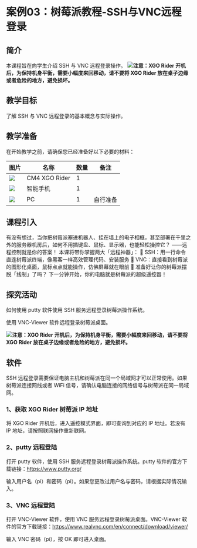 ﻿---
sidebar_position: 3
sidebar_label: 案例03：树莓派教程-SSH与VNC远程登录
---

# 案例03：树莓派教程-SSH与VNC远程登录

## 简介

本课程旨在向学生介绍 SSH 与 VNC 远程登录操作。
![](https://wiki-media-ef.oss-cn-hongkong.aliyuncs.com/docs/microbit/robot/xgo-rider-kit/images/microbit-xgo-rider-kit-read-01.png)**注意：XGO Rider 开机后，为保持机身平衡，需要小幅度来回移动，请不要将 XGO Rider 放在桌子边缘或者危险的地方，避免损坏。**


## 教学目标

了解 SSH 与 VNC 远程登录的基本概念与实际操作。

## 教学准备

在开始教学之前，请确保您已经准备好以下必要的材料：

| 图片 | 名称 | 数量 | 备注 |
|---|---|---|---|
| ![](https://wiki-media-ef.oss-cn-hongkong.aliyuncs.com/docs/microbit/)| CM4 XGO Rider | 1 |   |
| ![](https://wiki-media-ef.oss-cn-hongkong.aliyuncs.com/docs/microbit/) | 智能手机 | 1 |   |
| ![](https://wikimedia-ef.oss-cn-hongkong.al/otb.png) | PC | 1 | 自行准备 |


## 课程引入

有没有想过，当你把树莓派塞进机器人、挂在墙上的电子相框，甚至部署在千里之外的服务器机房后，如何不用插键盘、鼠标、显示器，也能轻松操控它？
——远程控制就是你的答案！
本课将带你掌握两大「远程神器」：
🔹 SSH：用一行命令直连树莓派终端，像黑客一样高效管理代码、安装服务
🔹 VNC：直接看到树莓派的图形化桌面，鼠标点点就能操作，仿佛屏幕就在眼前
📢 准备好让你的树莓派摆脱「线制」了吗？
下一分钟开始，你的电脑就是树莓派的超级遥控器！

## 探究活动

如何使用 putty 软件使用 SSH 服务远程登录树莓派操作系统。

使用 VNC-Viewer 软件远程登录树莓派桌面。

![](https://wiki-media-ef.oss-cn-hongkong.aliyuncs.com/docs/microbit/robot/xgo-rider-kit/images/microbit-xgo-rider-kit-read-01.png)**注意：XGO Rider 开机后，为保持机身平衡，需要小幅度来回移动，请不要将 XGO Rider 放在桌子边缘或者危险的地方，避免损坏。**

## 软件

SSH 远程登录需要保证电脑主机和树莓派在同一个局域网才可以正常使用。如果树莓派连接网线或者 WiFi 信号，请确认电脑连接的网络信号与树莓派在同一局域网。

### 1、获取 XGO Rider 树莓派 IP 地址

将 XGO Rider 开机后，进入遥控模式界面，即可查询到对应的 IP 地址。若没有 IP 地址，请按照联网操作重新联网。

### 2、putty 远程登陆

打开 putty 软件，使用 SSH 服务远程登录树莓派操作系统。putty 软件的官方下载链接：https://www.putty.org/


输入用户名（pi）和密码（pi）。如果您更改过用户名与密码，请根据实际情况输入。

### 3、VNC 远程登陆

打开 VNC-Viewer 软件，使用 VNC 服务远程登录树莓派桌面。VNC-Viewer 软件的官方下载链接：https://www.realvnc.com/en/connect/download/viewer/


输入 VNC 密码（pi），按 OK 即可进入桌面。

